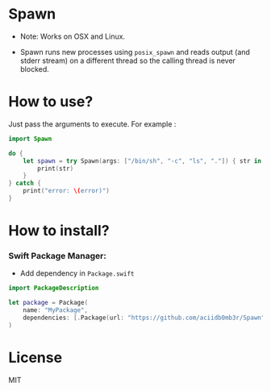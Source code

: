 # Spawn

* Note: Works on OSX and Linux.
 
* Spawn runs new processes using `posix_spawn` and reads output (and stderr stream) on a different thread so the calling thread is never blocked.

# How to use?

Just pass the arguments to execute. For example :

```swift
import Spawn

do {
    let spawn = try Spawn(args: ["/bin/sh", "-c", "ls", "."]) { str in 
        print(str)
    }
} catch {
    print("error: \(error)")
}
```

# How to install?

### Swift Package Manager:
* Add dependency in `Package.swift`

```swift
import PackageDescription

let package = Package(
    name: "MyPackage",
    dependencies: [.Package(url: "https://github.com/aciidb0mb3r/Spawn", majorVersion: 0)]
)
```

# License
MIT
